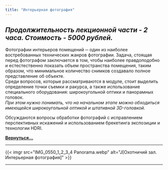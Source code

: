 ```yaml
---
title: "Интерьерная фотография"
---
```


*Продолжительность лекционной части - 2 часа. Стоимость - 5000 рублей.*
---
Фотографии интерьеров помещений ─ один из наиболее востребованных технических жанров фотографии. Задача, стоящая перед фотографом заключается в том, чтобы наиболее правдоподобно и естестественно показать объем пространства помещения, таким образом, что минимальное количество снимков создавало полное представление об объекте.  
Среди вопросов, которые рассматриваются в модуле, стоит выделить определение точки съемки и ракурса, а также использование специального оборудования: широкоугольной оптики и панорамных головок.  
*При этом нужно понимать, что на начальном этапе можно обходиться имеющейся широкоугольной оптикой и штативной 3D-головкой.*

Обсуждаются вопросы обработки фотографий с исправлением перспективных искажений и использованием брекетинга экспозиции и технологии HDRI.

**[Вернуться...](/training)**

---
{{< imgr src="IMG_0550_1_2_3_4 Panorama.webp" alt="J[Охотничий зал. Интерьерная фотография]" >}}

---
